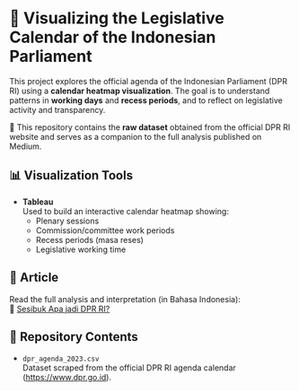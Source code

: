 # 📅 Visualizing the Legislative Calendar of the Indonesian Parliament

This project explores the official agenda of the Indonesian Parliament (DPR RI) using a **calendar heatmap visualization**. The goal is to understand patterns in **working days** and **recess periods**, and to reflect on legislative activity and transparency.

📌 This repository contains the **raw dataset** obtained from the official DPR RI website and serves as a companion to the full analysis published on Medium.

## 📊 Visualization Tools

- **Tableau**  
  Used to build an interactive calendar heatmap showing:
  - Plenary sessions
  - Commission/committee work periods
  - Recess periods (masa reses)
  - Legislative working time

## 📝 Article

Read the full analysis and interpretation (in Bahasa Indonesia):  
📖 [Sesibuk Apa jadi DPR RI?](https://medium.com/@adhkaraa/sesibuk-apa-jadi-dpr-ri-cc0ca113f01f)

## 📁 Repository Contents

- `dpr_agenda_2023.csv`  
  Dataset scraped from the official DPR RI agenda calendar (https://www.dpr.go.id).
